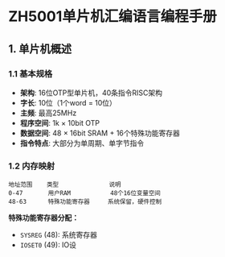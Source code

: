 # ZH5001单片机汇编语言编程手册

## 1. 单片机概述

### 1.1 基本规格
- **架构**: 16位OTP型单片机，40条指令RISC架构
- **字长**: 10位（1个word = 10位）
- **主频**: 最高25MHz
- **程序空间**: 1k × 10bit OTP
- **数据空间**: 48 × 16bit SRAM + 16个特殊功能寄存器
- **指令特点**: 大部分为单周期、单字节指令

### 1.2 内存映射
```
地址范围    类型              说明
0-47       用户RAM           48个16位变量空间
48-63      特殊功能寄存器     系统保留，硬件控制
```

**特殊功能寄存器分配：**
- `SYSREG` (48): 系统寄存器
- `IOSET0` (49): IO设